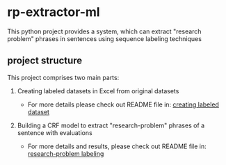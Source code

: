 # rp-extractor-ml

This python project provides a system, which can extract "research problem" phrases in sentences using sequence labeling techniques

## project structure

This project comprises two main parts:

1. Creating labeled datasets in Excel from original datasets
   
   - For more details please check out README file in: [creating labeled dataset](create_labeled_data_sets) 

2. Building a CRF model to extract "research-problem" phrases of a sentence with evaluations

   - For more details and results, please check out README file in: [research-problem labeling](rp_labeling) 
